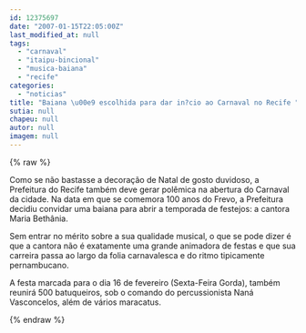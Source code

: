 ```yaml
---
id: 12375697
date: "2007-01-15T22:05:00Z"
last_modified_at: null
tags:
  - "carnaval"
  - "itaipu-bincional"
  - "musica-baiana"
  - "recife"
categories:
  - "noticias"
title: "Baiana \u00e9 escolhida para dar in?cio ao Carnaval no Recife "
sutia: null
chapeu: null
autor: null
imagem: null
---
```

{% raw %}
<p><P>Como se não bastasse a decoração de Natal de gosto duvidoso, a Prefeitura do Recife&nbsp;também deve gerar polêmica na abertura do Carnaval da cidade. Na data em que se comemora 100 anos do Frevo, a Prefeitura decidiu convidar uma baiana para abrir a temporada de festejos: a cantora Maria Bethânia. </P></p>
<p><P>Sem entrar no mérito sobre a sua qualidade musical, o que se pode dizer é que a cantora não é exatamente uma grande animadora de festas e que sua carreira passa ao largo da folia carnavalesca e do ritmo tipicamente pernambucano. </P></p>
<p><P>A festa marcada para o dia 16 de fevereiro (Sexta-Feira Gorda), também reunirá 500 batuqueiros, sob o comando do percussionista Naná Vasconcelos, além de vários maracatus. </P> </p>
{% endraw %}